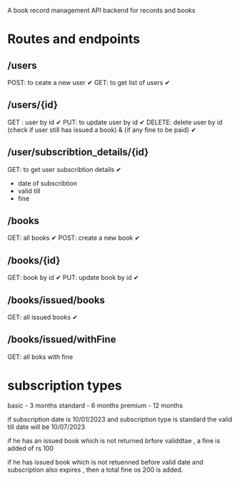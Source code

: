 A book record management API backend for records and books

# Routes and endpoints

## /users
POST: to ceate a new user ✔
GET: to get list of users ✔

## /users/{id}
GET :  user by id ✔
PUT: to update user by id ✔
DELETE: delete user by id (check if user still has issued a book) & (if any fine to be paid) ✔

## /user/subscribtion_details/{id}
GET: to get user subscribtion details ✔
* date of subscribtion
* valid till
* fine

## /books
GET: all books ✔
POST: create a new book ✔

## /books/{id}
GET: book by id ✔
PUT: update book by id ✔

## /books/issued/books
GET: all issued books ✔

## /books/issued/withFine
GET: all boks with fine

# subscription types
basic - 3 months
standard - 6 months
premium - 12 months


if subscription date is 10/01/2023
and subscription type is standard
the valid till date will be 10/07/2023

if he has an issued book which is not returned brfore validdtae , a fine is added of rs 100

if he has issued book which is not retuenned before valid date and subscription also expires , then a total fine os 200 is added.




